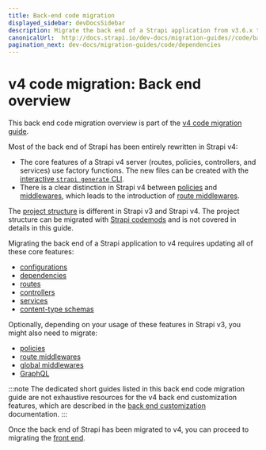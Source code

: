 ```yaml
---
title: Back-end code migration
displayed_sidebar: devDocsSidebar
description: Migrate the back end of a Strapi application from v3.6.x to v4.0.x with step-by-step instructions
canonicalUrl:  http://docs.strapi.io/dev-docs/migration-guides//code/backend.html
pagination_next: dev-docs/migration-guides/code/dependencies
---
```


# v4 code migration: Back end overview

This back end code migration overview is part of the [v4 code migration guide](/dev-docs/migration-guides/code-migration).

Most of the back end of Strapi has been entirely rewritten in Strapi v4:

- The core features of a Strapi v4 server (routes, policies, controllers, and services) use factory functions. The new files can be created with the [interactive `strapi generate` CLI](/dev-docs/CLI#strapi-generate).
- There is a clear distinction in Strapi v4 between [policies](/dev-docs/development/backend-customization/policies) and [middlewares](/dev-docs/development/backend-customization/middlewares), which leads to the introduction of [route middlewares](/dev-docs/development/backend-customization/routes#middlewares).

The [project structure](/dev-docs/project-structure) is different in Strapi v3 and Strapi v4. The project structure can be migrated with [Strapi codemods](https://github.com/strapi/codemods) and is not covered in details in this guide.

Migrating the back end of a Strapi application to v4 requires updating all of these core features:

- [configurations](/dev-docs/migration-guides/code/configuration)
- [dependencies](/dev-docs/migration-guides/code/dependencies)
- [routes](/dev-docs/migration-guides/code/routes)
- [controllers](/dev-docs/migration-guides/code/controllers)
- [services](/dev-docs/migration-guides/code/services)
- [content-type schemas](/dev-docs/migration-guides/code/content-type-schema)

Optionally, depending on your usage of these features in Strapi v3, you might also need to migrate:

- [policies](/dev-docs/migration-guides/code/policies)
- [route middlewares](/dev-docs/migration-guides/code/route-middlewares)
- [global middlewares](/dev-docs/migration-guides/code/global-middlewares)
- [GraphQL](/dev-docs/migration-guides/code/graphql)

:::note
The dedicated short guides listed in this back end code migration guide are not exhaustive resources for the v4 back end customization features, which are described in the [back end customization](/dev-docs/development/backend-customization) documentation.
:::

Once the back end of Strapi has been migrated to v4, you can proceed to migrating the [front end](/dev-docs/migration-guides/code/frontend).
